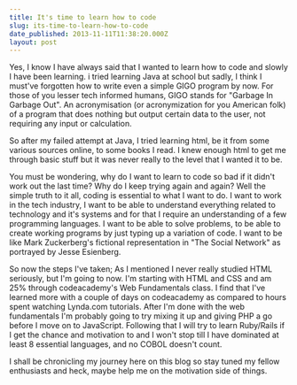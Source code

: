 ```yaml
---
title: It's time to learn how to code
slug: its-time-to-learn-how-to-code
date_published: 2013-11-11T11:38:20.000Z
layout: post
---
```


Yes, I know I have always said that I wanted to learn how to code and slowly I have been learning. i tried learning Java at school but sadly, I think I must've forgotten how to write even a simple GIGO program by now. For those of you lesser tech informed humans, GIGO stands for "Garbage In Garbage Out". An acronymisation (or acronymization for you American folk) of a program that does nothing but output certain data to the user, not requiring any input or calculation. 

So after my failed attempt at Java, I tried learning html, be it from some various sources online, to some books I read. I knew enough html to get me through basic stuff but it was never really to the level that I wanted it to be. 

You must be wondering, why do I want to learn to code so bad if it didn't work out the last time? Why do I keep trying again and again? Well the simple truth to it all, coding is essential to what I want to do. I want to work in the tech industry, I want to be able to understand everything related to technology and it's systems and for that I require an understanding of a few programming languages. I want to be able to solve problems, to be able to create working programs by just typing up a variation of code. I want to be like Mark Zuckerberg's fictional representation in "The Social Network" as portrayed by Jesse Esienberg. 

So now the steps I've taken; As I mentioned I never really studied HTML seriously, but I'm going to now. I'm starting with HTML and CSS and am 25% through codeacademy's Web Fundamentals class. I find that I've learned more with a couple of days on codeacademy as compared to hours spent watching Lynda.com tutorials. After I'm done with the web fundamentals I'm probably going to try mixing it up and giving PHP a go before I move on to JavaScript. Following that I will try to learn Ruby/Rails if I get the chance and motivation to and I won't stop till I have dominated at least 8 essential languages, and no COBOL doesn't count. 

I shall be chronicling my journey here on this blog so stay tuned my fellow enthusiasts and heck, maybe help me on the motivation side of things. 
